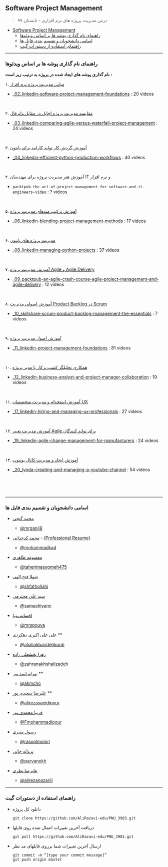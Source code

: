 ## Software Project Management

> درس مدیریت پروژه های نرم افزاری - تابستان ۹۹

- [Software Project Management](#software-project-management)
  * [راهنمای نام گذاری پوشه ها بر اساس ویدئوها](#راهنمای-نام-گذاری-پوشه-ها-بر-اساس-ویدئوها)
  * [اسامی دانشجویان و تقسیم بندی فایل ها](#اسامی-دانشجویان-و-تقسیم-بندی-فایل-ها)
  * [راهنمای استفاده از دستورات گیت](#راهنمای-استفاده-از-دستورات-گیت)

---
### راهنمای نام گذاری پوشه ها بر اساس ویدئوها

**نام گذاری پوشه های ایجاد شده در پروژه به ترتیب زیر است :**

۱. 
[مبانی مدیریت پروژه نرم افزار](https://git.ir/linkedin-software-project-management-foundations/)
- [_02_linkedin-software-project-management-foundations](https://github.com/AliRazavi-edu/PNU_3983/tree/master/SoftwareProjectManagement/_02_linkedin-software-project-management-foundations/en) : 20 videos

<br>

۲. [مقایسه مدیریت پروژه اجایل در مقابل واترفال](https://git.ir/linkedin-comparing-agile-versus-waterfall-project-management/)

- [_03_linkedin-comparing-agile-versus-waterfall-project-management](https://github.com/AliRazavi-edu/PNU_3983/tree/master/SoftwareProjectManagement/_03_linkedin-comparing-agile-versus-waterfall-project-management/en) : 24 videos

<br>

۳. [آموزش گردش کار تولید کارامد برای پایتون](https://git.ir/linkedin-efficient-python-production-workflows)
- [_04_linkedin-efficient-python-production-workflows](https://github.com/AliRazavi-edu/PNU_3983/tree/master/SoftwareProjectManagement/_04_linkedin-efficient-python-production-workflows) : 40 videos

<br>

۴. آموزش هنر مدیریت پروژه برای مهندسان IT و نرم افزار
- `packtpub-the-art-of-project-management-for-software-and-it-engineers-video` : ? videos

<br>

۵. [آموزش ترکیب متدهای مدیریت پروژه](https://git.ir/linkedin-blending-project-management-methods)
- [_06_linkedin-blending-project-management-methods](https://github.com/AliRazavi-edu/PNU_3983/tree/master/SoftwareProjectManagement/_06_linkedin-blending-project-management-methods) : 17 videos

<br>

۶. [مدیریت پروژه های پایتون](https://git.ir/linkedin-managing-python-projects)
- [_08_linkedin-managing-python-projects](https://github.com/AliRazavi-edu/PNU_3983/tree/master/SoftwareProjectManagement/_08_linkedin-managing-python-projects) : 37 videos

<br>

۷. [آموزش مدیریت پروژه Agile و Agile Delivery](https://git.ir/packtpub-an-agile-crash-course-agile-project-management-and-agile-delivery-video)
- [_09_packtpub-an-agile-crash-course-agile-project-management-and-agile-delivery](https://github.com/AliRazavi-edu/PNU_3983/tree/master/SoftwareProjectManagement/_09_packtpub-an-agile-crash-course-agile-project-management-and-agile-delivery) : 12 videos

<br>

۸. [آموزش اصولی مدیریت Product Backlog در Scrum](https://git.ir/skillshare-scrum-product-backlog-management-the-essentials)
- [_10_skillshare-scrum-product-backlog-management-the-essentials](https://github.com/AliRazavi-edu/PNU_3983/tree/master/SoftwareProjectManagement/_10_skillshare-scrum-product-backlog-management-the-essentials) : 7 videos

<br>

۹. [آموزش اصول مدیریت پروژه](https://git.ir/linkedin-project-management-foundations)
- [_11_linkedin-project-management-foundations](https://github.com/AliRazavi-edu/PNU_3983/tree/master/SoftwareProjectManagement/_11_linkedin-project-management-foundations) : 81 videos

<br>

۱۰. [همکاری تحلیلگر کسب و کار با مدیر پروژه](https://git.ir/linkedin-business-analyst-and-project-manager-collaboration)
- [_12_linkedin-business-analyst-and-project-manager-collaboration](https://github.com/AliRazavi-edu/PNU_3983/tree/master/SoftwareProjectManagement/_12_linkedin-business-analyst-and-project-manager-collaboration) : 19 videos

<br>

۱۱. [آموزش استخدام و مدیریت متخصصان UX](https://git.ir/linkedin-hiring-and-managing-ux-professionals)
- [_17_linkedin-hiring-and-managing-ux-professionals](https://github.com/AliRazavi-edu/PNU_3983/tree/master/SoftwareProjectManagement/_17_linkedin-hiring-and-managing-ux-professionals) : 27 videos

<br>

۱۲. [آموزش مدیریت تغییر Agile برای تولید کنندگان](https://git.ir/linkedin-agile-change-management-for-manufacturers)
- [_19_linkedin-agile-change-management-for-manufacturers](https://github.com/AliRazavi-edu/PNU_3983/tree/master/SoftwareProjectManagement/_19_linkedin-agile-change-management-for-manufacturers) : 24 videos

<br>

۱۳. [آموزش ایجاد و مدیریت کانال یوتیوب](https://git.ir/lynda-creating-and-managing-a-youtube-channel)
- [_20_lynda-creating-and-managing-a-youtube-channel](https://github.com/AliRazavi-edu/PNU_3983/tree/master/SoftwareProjectManagement/_20_lynda-creating-and-managing-a-youtube-channel) : 54 videos

<br>
<br>
<br>

---
### اسامی دانشجویان و تقسیم بندی فایل ها


+ [محمد گنجی](https://mrganji9.github.io)  
  - [@mrganji9](https://github.com/mrganji9)

+ [محمد کدخدایی](https://mohammadkad.github.io) - [(Professional Resume)](https://mohammadkad.github.io/resume/index.html)
  - [@mohammadkad](https://github.com/mohammadkad)

+ [معصومه طاهری](https://taherimasoomeh475.github.io)  
  -   [@taherimasoomeh475](https://github.com/taherimasoomeh475)

+ [شهلا فتح الهی](https://shfathollahi.github.io)  
  -  [@shfathollahi](https://github.com/shfathollahi)

+ [سید علی محترمی](https://samashiyane.github.io)  
  -  [@samashiyane](https://github.com/samashiyane)

+ [افسانه پویا](https://mrspouya.github.io)   
  -  [@mrspouya](https://github.com/mrspouya)

+ [علی علی اکبری دهکردی](https://alialiakkbaridehkordi.github.io)  **
   - [@alialiakbaridehkordi](https://github.com/alialiakkbaridehkordi)

+ [زهرا بخشعلی زاده](https://zahrabakhshalizadeh.github.io)   
   - [@zahranakhshalizadeh](https://github.com/zahrabakhshalizadeh)

+ [بهرام اسد پور](https://akmcho.github.io)  **
    - [@akmcho](https://github.com/akmcho)

+ [علیرضا سعیدی پور](https://alirezasaeidipour.github.io)  **
    - [@alirezasaeidipour](https://github.com/alirezasaeidipour)

+ [فریبا محمدی پور](https://Fmohammadipour.github.io)
    - [@Fmohammadipour](https://github.com/Fmohammadipour)
    
+ [رسول منیری](https://rasoolmoniri.github.io)
    - [@rasoolmoniri](https://github.com/rasoolmoniri)
    
+ [پروانه خانی](https://parvanekh.github.io)
   - [@parvanekh](https://github.com/parvanekh)
        
 + [علیرضا نظری](https://alirezanazariii.github.io)
    - [@alirezanazariii](https://github.com/alirezanazariii)
                
    
---
### راهنمای استفاده از دستورات گیت

- دانلود کل پروژه

      git clone https://github.com/AliRazavi-edu/PNU_3983.git
  
- دریافت آخرین تغییرات اعمال شده روی فایلها

      git pull https://github.com/AliRazavi-edu/PNU_3983.git

- ارسال آخرین تغییرات شما برروی فایلهای مد نظر

      git commit -m “[type your commit message]”
      git push origin master
